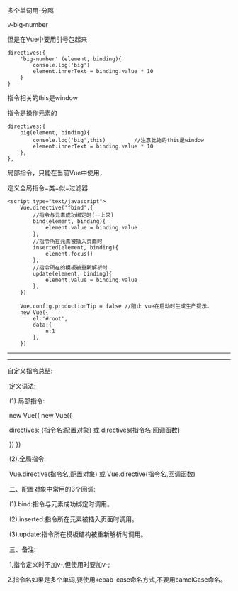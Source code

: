 多个单词用-分隔

v-big-number

但是在Vue中要用引号包起来

```
directives:{
	'big-number' (element, binding){
        console.log('big')
        element.innerText = binding.value * 10
    }
}
```

指令相关的this是window

指令是操作元素的

```
directives:{
	big(element, binding){
        console.log('big',this)			//注意此处的this是window
        element.innerText = binding.value * 10
    },
},
```



局部指令，只能在当前Vue中使用，

定义全局指令=类=似=过滤器

```
<script type="text/javascript">
    Vue.directive('fbind',{
        //指令与元素成功绑定时(一上来)
        bind(element, binding){
            element.value = binding.value
        },
        //指令所在元素被插入页面时
        inserted(element, binding){
            element.focus()
        },
        //指令所在的模板被重新解析时
        update(element, binding){
            element.value = binding.value
        },
    })

	Vue.config.productionTip = false //阻止 vue在启动时生成生产提示。
    new Vue({
        el:'#root', 
        data:{
            n:1
        },
    })
```





--------------

------------

自定义指令总结:

​	定义语法:

​		(1).局部指令:

​				new Vue({																new Vue({

​					directives: {指令名:配置对象}		或	  				directives{指令名:回调函数]

​				})																				})

​		(2).全局指令:

​				Vue.directive(指令名,配置对象) 		或		 Vue.directive(指令名,回调函数)

​	二、配置对象中常用的3个回调:

​		(1).bind:指令与元素成功绑定时调用。

​		(2).inserted:指令所在元素被插入页面时调用。

​		(3).update:指令所在模板结构被重新解析时调用。

​	三、备注:

​		1,指令定义时不加v-,但使用时要加v-;

​		2.指令名如果是多个单词,要使用kebab-case命名方式,不要用camelCase命名。